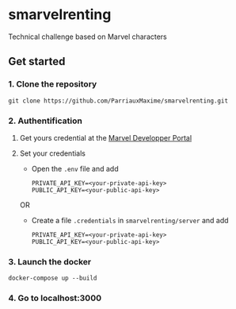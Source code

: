 # smarvelrenting
Technical challenge based on Marvel characters

## Get started

### 1. Clone the repository  
    git clone https://github.com/ParriauxMaxime/smarvelrenting.git 

### 2. Authentification  
  1. Get yours credential at the [Marvel Developper Portal](https://developer.marvel.com/)  
   
  2. Set your credentials
      * Open the `.env` file and add
        ```
        PRIVATE_API_KEY=<your-private-api-key>
        PUBLIC_API_KEY=<your-public-api-key>
        ```
      OR
      * Create a file `.credentials` in `smarvelrenting/server` and add 
        ```
        PRIVATE_API_KEY=<your-private-api-key>
        PUBLIC_API_KEY=<your-public-api-key>
        ```

### 3. Launch the docker  
    docker-compose up --build

### 4. Go to localhost:3000